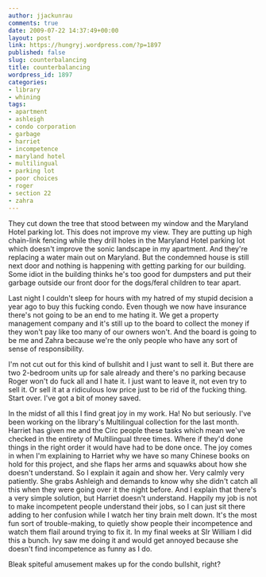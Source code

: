 ```yaml
---
author: jjackunrau
comments: true
date: 2009-07-22 14:37:49+00:00
layout: post
link: https://hungryj.wordpress.com/?p=1897
published: false
slug: counterbalancing
title: counterbalancing
wordpress_id: 1897
categories:
- library
- whining
tags:
- apartment
- ashleigh
- condo corporation
- garbage
- harriet
- incompetence
- maryland hotel
- multilingual
- parking lot
- poor choices
- roger
- section 22
- zahra
---
```


They cut down the tree that stood between my window and the Maryland Hotel parking lot. This does not improve my view. They are putting up high chain-link fencing while they drill holes in the Maryland Hotel parking lot which doesn't improve the sonic landscape in my apartment. And they're replacing a water main out on Maryland. But the condemned house is still next door and nothing is happening with getting parking for our building. Some idiot in the building thinks he's too good for dumpsters and put their garbage outside our front door for the dogs/feral children to tear apart.

Last night I couldn't sleep for hours with my hatred of my stupid decision a year ago to buy this fucking condo. Even though we now have insurance there's not going to be an end to me hating it. We get a property management company and it's still up to the board to collect the money if they won't pay like too many of our owners won't. And the board is going to be me and Zahra because we're the only people who have any sort of sense of responsibility. 

I'm not cut out for this kind of bullshit and I just want to sell it. But there are two 2-bedroom units up for sale already and there's no parking because Roger won't do fuck all and I hate it. I just want to leave it, not even try to sell it. Or sell it at a ridiculous low price just to be rid of the fucking thing. Start over. I've got a bit of money saved.

In the midst of all this I find great joy in my work. Ha! No but seriously. I've been working on the library's Multilingual collection for the last month. Harriet has given me and the Circ people these tasks which mean we've checked in the entirety of Multilingual three times. Where if they'd done things in the right order it would have had to be done once. The joy comes in when I'm explaining to Harriet why we have so many Chinese books on hold for this project, and she flaps her arms and squawks about how she doesn't understand. So I explain it again and show her. Very calmly very patiently. She grabs Ashleigh and demands to know why she didn't catch all this when they were going over it the night before. And I explain that there's a very simple solution, but Harriet doesn't understand. Happily my job is not to make incompetent people understand their jobs, so I can just sit there adding to her confusion while I watch her tiny brain melt down. It's the most fun sort of trouble-making, to quietly show people their incompetence and watch them flail around trying to fix it. In my final weeks at SIr William I did this a bunch. Ivy saw me doing it and would get annoyed because she doesn't find incompetence as funny as I do.

Bleak spiteful amusement makes up for the condo bullshit, right?
